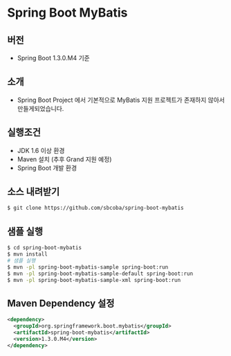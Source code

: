 # Spring Boot MyBatis 

## 버전
- Spring Boot 1.3.0.M4 기준

## 소개
- Spring Boot Project 에서 기본적으로 MyBatis 지원 프로젝트가 존재하지 않아서 만들게되었습니다.

## 실행조건
- JDK 1.6 이상 환경
- Maven 설치 (추후 Grand 지원 예정)
- Spring Boot 개발 환경

## 소스 내려받기
```sh
$ git clone https://github.com/sbcoba/spring-boot-mybatis
```

## 샘플 실행
```sh
$ cd spring-boot-mybatis
$ mvn install
# 샘플 실행
$ mvn -pl spring-boot-mybatis-sample spring-boot:run
$ mvn -pl spring-boot-mybatis-sample-default spring-boot:run
$ mvn -pl spring-boot-mybatis-sample-xml spring-boot:run
```

## Maven Dependency 설정
```xml
<dependency>
  <groupId>org.springframework.boot.mybatis</groupId>
  <artifactId>spring-boot-mybatis</artifactId>
  <version>1.3.0.M4</version>
</dependency>
```
